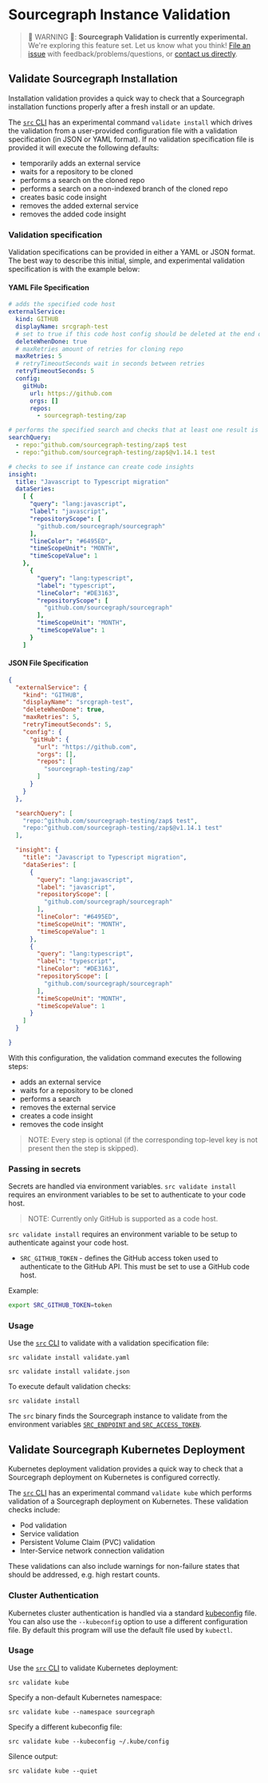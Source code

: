 # Sourcegraph Instance Validation

>🚨 WARNING 🚨: **Sourcegraph Validation is currently experimental.** We're exploring this feature set. 
>Let us know what you think! [File an issue](https://github.com/sourcegraph/sourcegraph/issues/new/choose)
>with feedback/problems/questions, or [contact us directly](https://about.sourcegraph.com/contact).

## Validate Sourcegraph Installation

Installation validation provides a quick way to check that a Sourcegraph installation functions properly after a fresh install
 or an update.

The [`src` CLI](https://github.com/sourcegraph/src-cli) has an experimental command `validate install` which drives the
 validation from a user-provided configuration file with a validation specification (in JSON or YAML format). If no validation specification file is provided it will execute the following defaults: 
 
* temporarily adds an external service
* waits for a repository to be cloned
* performs a search on the cloned repo
* performs a search on a non-indexed branch of the cloned repo
* creates basic code insight
* removes the added external service
* removes the added code insight

### Validation specification
 
Validation specifications can be provided in either a YAML or JSON format. The best way to describe this initial, simple, and experimental validation specification is with the example below:

#### YAML File Specification

```yaml
# adds the specified code host
externalService:
  kind: GITHUB
  displayName: srcgraph-test
  # set to true if this code host config should be deleted at the end of validation
  deleteWhenDone: true
  # maxRetries amount of retries for cloning repo
  maxRetries: 5
  # retryTimeoutSeconds wait in seconds between retries
  retryTimeoutSeconds: 5
  config:
    gitHub:
      url: https://github.com
      orgs: []
      repos:
        - sourcegraph-testing/zap

# performs the specified search and checks that at least one result is returned
searchQuery: 
  - repo:^github.com/sourcegraph-testing/zap$ test
  - repo:^github.com/sourcegraph-testing/zap$@v1.14.1 test

# checks to see if instance can create code insights
insight:
  title: "Javascript to Typescript migration"
  dataSeries:
    [ {
      "query": "lang:javascript",
      "label": "javascript",
      "repositoryScope": [
        "github.com/sourcegraph/sourcegraph"
      ],
      "lineColor": "#6495ED",
      "timeScopeUnit": "MONTH",
      "timeScopeValue": 1
    },
      {
        "query": "lang:typescript",
        "label": "typescript",
        "lineColor": "#DE3163",
        "repositoryScope": [
          "github.com/sourcegraph/sourcegraph"
        ],
        "timeScopeUnit": "MONTH",
        "timeScopeValue": 1
      }
    ]
```
#### JSON File Specification

```json
{
  "externalService": {
    "kind": "GITHUB",
    "displayName": "srcgraph-test",
    "deleteWhenDone": true,
    "maxRetries": 5,
    "retryTimeoutSeconds": 5,
    "config": {
      "gitHub": {
        "url": "https://github.com",
        "orgs": [],
        "repos": [
          "sourcegraph-testing/zap"
        ]
      }
    }
  },

  "searchQuery": [
    "repo:^github.com/sourcegraph-testing/zap$ test",
    "repo:^github.com/sourcegraph-testing/zap$@v1.14.1 test"
  ],

  "insight": {
    "title": "Javascript to Typescript migration",
    "dataSeries": [
      {
        "query": "lang:javascript",
        "label": "javascript",
        "repositoryScope": [
          "github.com/sourcegraph/sourcegraph"
        ],
        "lineColor": "#6495ED",
        "timeScopeUnit": "MONTH",
        "timeScopeValue": 1
      },
      {
        "query": "lang:typescript",
        "label": "typescript",
        "lineColor": "#DE3163",
        "repositoryScope": [
          "github.com/sourcegraph/sourcegraph"
        ],
        "timeScopeUnit": "MONTH",
        "timeScopeValue": 1
      }
    ]
  }

}
```

With this configuration, the validation command executes the following steps: 

* adds an external service
* waits for a repository to be cloned
* performs a search
* removes the external service
* creates a code insight
* removes the code insight
 
>NOTE: Every step is optional (if the corresponding top-level key is not present then the step is skipped).
> 

### Passing in secrets

Secrets are handled via environment variables. `src validate install` requires an environment variables to be set to authenticate to your code host.

>NOTE: Currently only GitHub is supported as a code host.
>

`src validate install` requires an environment variable to be setup to authenticate against your code host.

* `SRC_GITHUB_TOKEN` - defines the GitHub access token used to authenticate to the GitHub API. This must be set to use a GitHub code host.


Example:
```bash
export SRC_GITHUB_TOKEN=token
```

### Usage

Use the [`src` CLI](https://github.com/sourcegraph/src-cli) to validate with a validation specification file:
```shell script
src validate install validate.yaml
```
```shell script
src validate install validate.json
```
To execute default validation checks:

```shell script
src validate install
```

The `src` binary finds the Sourcegraph instance to validate from the environment variables 
[`SRC_ENDPOINT` and `SRC_ACCESS_TOKEN`](https://github.com/sourcegraph/src-cli#setup-with-your-sourcegraph-instance). 

## Validate Sourcegraph Kubernetes Deployment

Kubernetes deployment validation provides a quick way to check that a Sourcegraph deployment on Kubernetes is configured correctly.

The [`src` CLI](https://github.com/sourcegraph/src-cli) has an experimental command `validate kube` which performs validation of a Sourcegraph deployment on Kubernetes. These validation checks include:

* Pod validation
* Service validation
* Persistent Volume Claim (PVC) validation 
* Inter-Service network connection validation

These validations can also include warnings for non-failure states that should be addressed, e.g. high restart counts.

### Cluster Authentication

Kubernetes cluster authentication is handled via a standard [kubeconfig](https://kubernetes.io/docs/concepts/configuration/organize-cluster-access-kubeconfig/) file. You can also use the `--kubeconfig` option to use a different configuration file. By default this program will use the default file used by `kubectl`. 

### Usage

Use the [`src` CLI](https://github.com/sourcegraph/src-cli) to validate Kubernetes deployment:
```shell script
src validate kube
```

Specify a non-default Kubernetes namespace:
```shell script
src validate kube --namespace sourcegraph
```

Specify a different kubeconfig file:
```shell script
src validate kube --kubeconfig ~/.kube/config
```

Silence output:
```shell script
src validate kube --quiet
```
